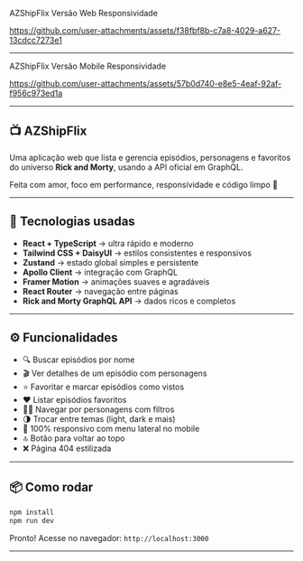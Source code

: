 
AZShipFlix Versão Web Responsividade

https://github.com/user-attachments/assets/f38fbf8b-c7a8-4029-a627-13cdcc7273e1

---

AZShipFlix Versão Mobile Responsividade

https://github.com/user-attachments/assets/57b0d740-e8e5-4eaf-92af-f956c973ed1a

---

## 📺 AZShipFlix

Uma aplicação web que lista e gerencia episódios, personagens e favoritos do universo **Rick and Morty**, usando a API oficial em GraphQL.

Feita com amor, foco em performance, responsividade e código limpo 💚

---

## 🚀 Tecnologias usadas

* **React + TypeScript** → ultra rápido e moderno
* **Tailwind CSS + DaisyUI** → estilos consistentes e responsivos
* **Zustand** → estado global simples e persistente
* **Apollo Client** → integração com GraphQL
* **Framer Motion** → animações suaves e agradáveis
* **React Router** → navegação entre páginas
* **Rick and Morty GraphQL API** → dados ricos e completos

---

## ⚙️ Funcionalidades

* 🔍 Buscar episódios por nome
* 🎬 Ver detalhes de um episódio com personagens
* ⭐ Favoritar e marcar episódios como vistos
* ❤️ Listar episódios favoritos
* 🧑‍🚀 Navegar por personagens com filtros
* 🌗 Trocar entre temas (light, dark e mais)
* 📱 100% responsivo com menu lateral no mobile
* 🔝 Botão para voltar ao topo
* ❌ Página 404 estilizada

---

## 📦 Como rodar

```bash
npm install
npm run dev
```

Pronto! Acesse no navegador: `http://localhost:3000`



---


